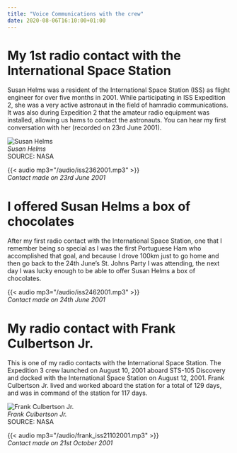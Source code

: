 ```yaml
---
title: "Voice Communications with the crew"
date: 2020-08-06T16:10:00+01:00
---
```



# My 1st radio contact with the International Space Station

Susan Helms was a resident of the International Space Station (ISS) as flight engineer for over five months in 2001. While participating in ISS Expedition 2, she was a very active astronaut in the field of hamradio communications. It was also during Expedition 2 that the amateur radio equipment was installed, allowing us hams to contact the astronauts. You can hear my first conversation with her (recorded on 23rd June 2001).

![Susan Helms](/img/helms.jpg)  
*Susan Helms*  
SOURCE: NASA  

{{< audio mp3="/audio/iss2362001.mp3" >}}  
*Contact made on 23rd June 2001*


# I offered Susan Helms a box of chocolates

After my first radio contact with the International Space Station, one that I remember being so special as I was the first Portuguese Ham who accomplished that goal, and because I drove 100km just to go home and then go back to the 24th June’s St. Johns Party I was attending, the next day I was lucky enough to be able to offer Susan Helms a box of chocolates.

{{< audio mp3="/audio/iss2462001.mp3" >}}  
*Contact made on 24th June 2001*  

# My radio contact with Frank Culbertson Jr.

This is one of my radio contacts with the International Space Station. The Expedition 3 crew launched on August 10, 2001 aboard STS-105 Discovery and docked with the International Space Station on August 12, 2001. Frank Culbertson Jr. lived and worked aboard the station for a total of 129 days, and was in command of the station for 117 days.

![Frank Culbertson Jr.](/img/culbertson.jpg)  
*Frank Culbertson Jr.*  
SOURCE: NASA

{{< audio mp3="/audio/frank_iss21102001.mp3" >}}  
*Contact made on 21st October 2001*


